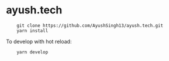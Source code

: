 # ayush.tech

```shell
    git clone https://github.com/AyushSingh13/ayush.tech.git
    yarn install
```

To develop with hot reload:

```shell
    yarn develop
```





